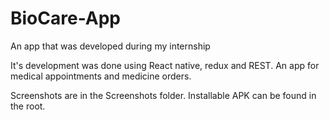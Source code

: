 # BioCare-App
An app that was developed during my internship

It's development was done using React native, redux and REST. An app for medical appointments and medicine orders.

Screenshots are in the Screenshots folder.
Installable APK can be found in the root.
